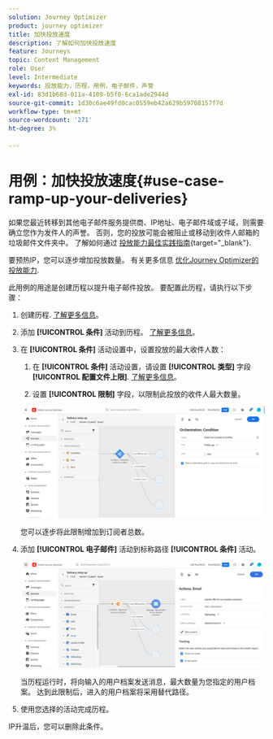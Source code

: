 ```yaml
---
solution: Journey Optimizer
product: journey optimizer
title: 加快投放速度
description: 了解如何加快投放速度
feature: Journeys
topic: Content Management
role: User
level: Intermediate
keywords: 投放能力，历程，用例，电子邮件，声誉
exl-id: 83d1b68d-011a-4109-b5f0-6ca1ade2944d
source-git-commit: 1d30c6ae49fd0cac0559eb42a629b59708157f7d
workflow-type: tm+mt
source-wordcount: '271'
ht-degree: 3%

---
```


# 用例：加快投放速度{#use-case-ramp-up-your-deliveries}

如果您最近转移到其他电子邮件服务提供商、IP地址、电子邮件域或子域，则需要确立您作为发件人的声誉。 否则，您的投放可能会被阻止或移动到收件人邮箱的垃圾邮件文件夹中。 了解如何通过 [投放能力最佳实践指南](https://experienceleague.adobe.com/docs/deliverability-learn/deliverability-best-practice-guide/additional-resources/generic-resources/increase-reputation-with-ip-warming.html){target="_blank"}.

要预热IP，您可以逐步增加投放数量。 有关更多信息 [优化Journey Optimizer的投放能力](../reports/deliverability.md).

此用例的用途是创建历程以提升电子邮件投放。 要配置此历程，请执行以下步骤：

1. 创建历程. [了解更多信息](journey-gs.md)。

1. 添加 **[!UICONTROL 条件]** 活动到历程。 [了解更多信息](condition-activity.md)。

1. 在 **[!UICONTROL 条件]** 活动设置中，设置投放的最大收件人数：

   1. 在 **[!UICONTROL 条件]** 活动设置，请设置 **[!UICONTROL 类型]** 字段 **[!UICONTROL 配置文件上限]**. [了解更多信息](condition-activity.md#profile_cap)。

   1. 设置 **[!UICONTROL 限制]** 字段，以限制此投放的收件人最大数量。

   ![](assets/profile-cap-condition.png)

   您可以逐步将此限制增加到订阅者总数。

1. 添加 **[!UICONTROL 电子邮件]** 活动到标称路径 **[!UICONTROL 条件]** 活动。

   ![](assets/ramp-up-deliveries-message.png)

   当历程运行时，将向输入的用户档案发送消息，最大数量为您指定的用户档案。 达到此限制后，进入的用户档案将采用替代路径。

1. 使用您选择的活动完成历程。

IP升温后，您可以删除此条件。
